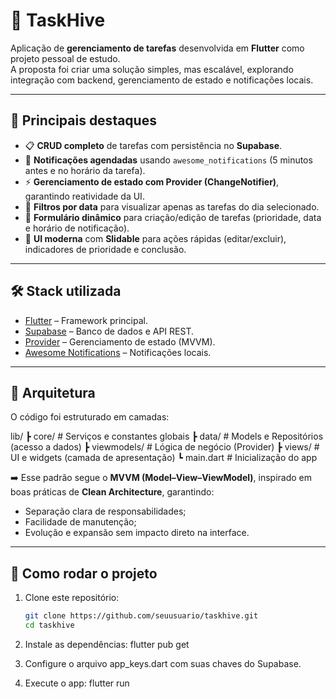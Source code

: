# 🐝 TaskHive

Aplicação de **gerenciamento de tarefas** desenvolvida em **Flutter** como projeto pessoal de estudo.  
A proposta foi criar uma solução simples, mas escalável, explorando integração com backend, gerenciamento de estado e notificações locais.

---

## 🔑 Principais destaques
- 📋 **CRUD completo** de tarefas com persistência no **Supabase**.  
- 🔔 **Notificações agendadas** usando `awesome_notifications` (5 minutos antes e no horário da tarefa).  
- ⚡ **Gerenciamento de estado com Provider (ChangeNotifier)**, garantindo reatividade da UI.  
- 📅 **Filtros por data** para visualizar apenas as tarefas do dia selecionado.  
- 📝 **Formulário dinâmico** para criação/edição de tarefas (prioridade, data e horário de notificação).  
- 🎨 **UI moderna** com **Slidable** para ações rápidas (editar/excluir), indicadores de prioridade e conclusão.  

---

## 🛠️ Stack utilizada
- [Flutter](https://flutter.dev/) – Framework principal.  
- [Supabase](https://supabase.com/) – Banco de dados e API REST.  
- [Provider](https://pub.dev/packages/provider) – Gerenciamento de estado (MVVM).  
- [Awesome Notifications](https://pub.dev/packages/awesome_notifications) – Notificações locais.  

---

## 📐 Arquitetura
O código foi estruturado em camadas:

lib/
┣ core/ # Serviços e constantes globais
┣ data/ # Models e Repositórios (acesso a dados)
┣ viewmodels/ # Lógica de negócio (Provider)
┣ views/ # UI e widgets (camada de apresentação)
┗ main.dart # Inicialização do app

➡️ Esse padrão segue o **MVVM (Model–View–ViewModel)**, inspirado em boas práticas de **Clean Architecture**, garantindo:  
- Separação clara de responsabilidades;  
- Facilidade de manutenção;  
- Evolução e expansão sem impacto direto na interface.  

---

## 🚀 Como rodar o projeto
1. Clone este repositório:
   ```bash
   git clone https://github.com/seuusuario/taskhive.git
   cd taskhive

2. Instale as dependências:
flutter pub get


3. Configure o arquivo app_keys.dart com suas chaves do Supabase.

4. Execute o app:
flutter run
